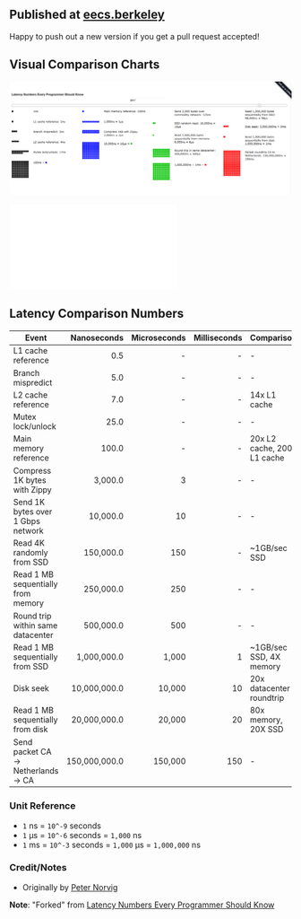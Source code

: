 
## Published at [eecs.berkeley](https://people.eecs.berkeley.edu/~rcs/research/interactive_latency.html)
Happy to push out a new version if you get a pull request accepted!

## Visual Comparison Charts
![Visual Comparison Chart](Latency_Comparison.png)

![test](Scaled_System_Latencies_2014.pdf)

## Latency Comparison Numbers
| Event                              | Nanoseconds   | Microseconds | Milliseconds | Comparison    |
|------------------------------------|--------------:|--------:|----:|-----------------------------|
| L1 cache reference                 |           0.5 |       - |   - | -                           |
| Branch mispredict                  |           5.0 |       - |   - | -                           |
| L2 cache reference                 |           7.0 |       - |   - | 14x L1 cache                |
| Mutex lock/unlock                  |          25.0 |       - |   - | -                           |
| Main memory reference              |         100.0 |       - |   - | 20x L2 cache, 200x L1 cache |
| Compress 1K bytes with Zippy       |       3,000.0 |       3 |   - | -                           |
| Send 1K bytes over 1 Gbps network  |      10,000.0 |      10 |   - | -                           |
| Read 4K randomly from SSD          |     150,000.0 |     150 |   - | ~1GB/sec SSD                |
| Read 1 MB sequentially from memory |     250,000.0 |     250 |   - | -                           |
| Round trip within same datacenter  |     500,000.0 |     500 |   - | -                           |
| Read 1 MB sequentially from SSD    |   1,000,000.0 |   1,000 |   1 | ~1GB/sec SSD, 4X memory     |
| Disk seek                          |  10,000,000.0 |  10,000 |  10 | 20x datacenter roundtrip    |
| Read 1 MB sequentially from disk   |  20,000,000.0 |  20,000 |  20 | 80x memory, 20X SSD         |
| Send packet CA → Netherlands → CA  | 150,000,000.0 | 150,000 | 150 | -                           |

### Unit Reference
* `1` ns = `10^-9` seconds
* `1` µs = `10^-6` seconds = `1,000` ns
* `1` ms = `10^-3` seconds = `1,000` µs = `1,000,000` ns

### Credit/Notes
* Originally by [Peter Norvig](http://norvig.com/21-days.html#answers)

**Note**: "Forked" from [Latency Numbers Every Programmer Should Know](https://gist.github.com/GLMeece/b00c9c97a06a957af7426b1be5bc8be6)
